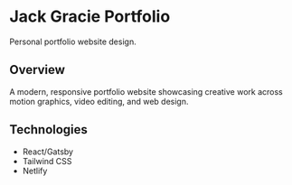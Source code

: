 # Jack Gracie Portfolio

Personal portfolio website design.

## Overview

A modern, responsive portfolio website showcasing creative work across motion graphics, video editing, and web design.

## Technologies

- React/Gatsby
- Tailwind CSS
- Netlify
